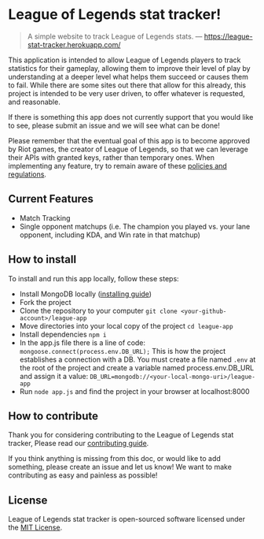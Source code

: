 # League of Legends stat tracker!


> A simple website to track League of Legends stats. — https://league-stat-tracker.herokuapp.com/

This application is intended to allow League of Legends players to track statistics for their gameplay, allowing them to improve their level of play by understanding at a deeper level what helps them succeed or causes them to fail. While there are some sites out there that allow for this already, this project is intended to be very user driven, to offer whatever is requested, and reasonable.

If there is something this app does not currently support that you would like to see, please submit an issue and we will see what can be done!

Please remember that the eventual goal of this app is to become approved by Riot games, the creator of League of Legends, so that we can leverage their APIs with granted keys, rather than temporary ones. When implementing any feature, try to remain aware of these [policies and regulations](https://developer.riotgames.com/policies.html).


## Current Features

* Match Tracking
* Single opponent matchups (i.e. The champion you played vs. your lane opponent, including KDA, and Win rate in that matchup)

## How to install

To install and run this app locally, follow these steps:
* Install MongoDB locally ([installing guide](https://docs.mongodb.com/manual/installation/))
* Fork the project
* Clone the repository to your computer
	 `git clone <your-github-account>/league-app`
* Move directories into your local copy of the project 
	`cd league-app`
* Install dependencies 
	`npm i`
* In the app.js file there is a line of code:
	`mongoose.connect(process.env.DB_URL);`
  This is how the project establishes a connection with a DB. You must create a file named `.env` at the
  root of the project and create a variable named process.env.DB_URL and assign it a value:
  `DB_URL=mongodb://<your-local-mongo-uri>/league-app`
* Run `node app.js` and find the project in your browser at localhost:8000

## How to contribute
Thank you for considering contributing to the League of Legends stat tracker, Please read our [contributing guide](CONTRIBUTING.md).

If you think anything is missing from this doc, or would like to add something, please create an issue and let us know! We want to make contributing as easy and painless as possible!

## License

League of Legends stat tracker is open-sourced software licensed under the [MIT License](LICENSE).
